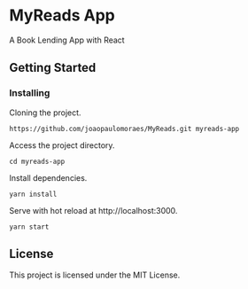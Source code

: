 # MyReads App

A Book Lending App with React

## Getting Started

### Installing

Cloning the project.
```
https://github.com/joaopaulomoraes/MyReads.git myreads-app
```

Access the project directory.
```
cd myreads-app
```

Install dependencies.
```
yarn install
```

Serve with hot reload at http://localhost:3000.
```
yarn start
```


## License

This project is licensed under the MIT License.